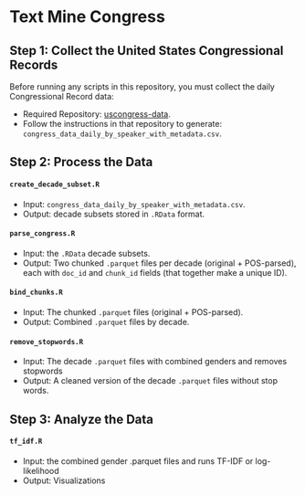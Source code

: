 # Text Mine Congress

## Step 1: Collect the United States Congressional Records
Before running any scripts in this repository, you must collect the daily Congressional Record data:
- Required Repository: [uscongress-data](https://github.com/stephbuon/uscongress-data).
- Follow the instructions in that repository to generate: `congress_data_daily_by_speaker_with_metadata.csv`.

## Step 2: Process the Data

#### `create_decade_subset.R`
- Input: `congress_data_daily_by_speaker_with_metadata.csv`.
- Output: decade subsets stored in `.RData` format.

#### `parse_congress.R`
- Input: the `.RData` decade subsets. 
- Output: Two chunked `.parquet` files per decade (original + POS-parsed), each with `doc_id` and `chunk_id` fields (that together make a unique ID).

#### `bind_chunks.R`
- Input: The chunked `.parquet` files (original + POS-parsed).
- Output: Combined `.parquet` files by decade.

#### `remove_stopwords.R`
- Input: The decade `.parquet` files with combined genders and removes stopwords 
- Output: A cleaned version of the decade `.parquet` files without stop words. 

## Step 3: Analyze the Data

#### `tf_idf.R`
- Input: the combined gender .parquet files and runs TF-IDF or log-likelihood
- Output: Visualizations
